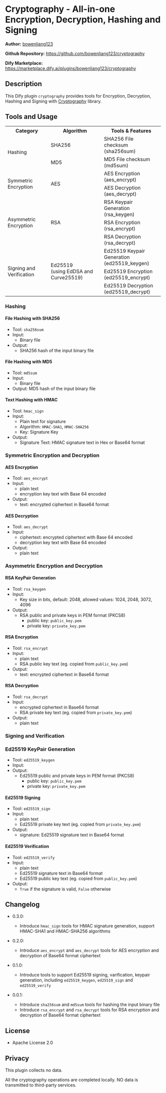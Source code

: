 # Cryptography - All-in-one Encryption, Decryption, Hashing and Signing

**Author:** [bowenliang123](https://github.com/bowenliang123)

**Github Repository:** https://github.com/bowenliang123/cryptography

**Dify Marketplace:** https://marketplace.dify.ai/plugins/bowenliang123/cryptography

## Description

This Dify plugin `cryptography` provides tools for Encryption, Decryption, Hashing and Signing with [Cryptography](https://cryptography.io/en/stable/) library.

## Tools and Usage


<table>
  <tr>
  	 <th>Category</th>
    <th>Algorithm</th>
    <th>Tools & Features</th>
  </tr>

  <tr>
    <td rowspan="2">Hashing</td>
    <td>SHA256</td>
    <td>
      <div>SHA256 File checksum</div>
      <div>(sha256sum)</div>
    </td>
  </tr>
  <tr>
    <td>MD5</td>
    <td>
      <div>MD5 File checksum</div>
      <div>(md5sum)</div>
    </td>
  </tr>

  <tr>
    <td rowspan="2">Symmetric Encryption</td>
    <td rowspan="2">AES</td>
    <td>
      <div>AES Encryption</div>
      <div>(aes_encrypt)</div>
    </td>
  </tr>
  <tr>
    <td>
      <div>AES Decryption</div>
      <div>(aes_decrypt)</div>
    </td>
  </tr>

  <tr>
    <td rowspan="3">Asymmetric Encryption</td>
    <td rowspan="3">RSA</td>
    <td>
      <div>RSA Keypair Generation</div>
      <div>(rsa_keygen)</div>
    </td>
  </tr>
  <tr>
    <td>
      <div>RSA Encryption</div>
      <div>(rsa_encrypt)</div>
    </td>
  </tr>
  <tr>
    <td>
      <div>RSA Decryption</div>
      <div>(rsa_decrypt)</div>
    </td>
  </tr>

  <tr>
    <td rowspan="3">Signing and Verification</td>
    <td rowspan="3">
      <div>Ed25519</div>
      <div>(using EdDSA and Curve25519)</div>
    </td>
    <td>
      <div>Ed25519 Keypair Generation</div>
      <div>(ed25519_keygen)</div>
    </td>
  </tr>
  <tr>
    <td>
      <div>Ed25519 Encryption</div>
      <div>(ed25519_encrypt)</div>
    </td>
  </tr>
  <tr>
    <td>
      <div>Ed25519 Decryption</div>
      <div>(ed25519_decrypt)</div>
    </td>
  </tr>

</table>


### Hashing

#### File Hashing with SHA256
  - Tool: `sha256sum`
  - Input: 
    - Binary file
  - Output: 
    - SHA256 hash of the input binary file

#### File Hashing with MD5
  - Tool: `md5sum`
  - Input: 
    - Binary file
  - Output: MD5 hash of the input binary file
 
#### Text Hashing with HMAC
  - Tool: `hmac_sign`
  - Input: 
    - Plain text for signature
    - Algorithm: `HMAC-SHA1`, `HMAC-SHA256`
    - Key: Signature Key
  - Output: 
    - Signature Text: HMAC signature text in Hex or Base64 format

### Symmetric Encryption and Decryption

#### AES Encryption
- Tool: `aes_encrypt`
- Input:
    - plain text
    - encryption key text with Base 64 encoded
- Output:
  - text: encrypted ciphertext in Base64 format

#### AES Decryption
- Tool: `aes_decrypt`
- Input:
    - ciphertext: encrypted ciphertext with Base 64 encoded
    - decryption key text with Base 64 encoded
- Output:
    - plain text

### Asymmetric Encryption and Decryption

#### RSA KeyPair Generation
  - Tool: `rsa_keygen` 
  - Input: 
    - Key size in bits, default: 2048, allowed values: 1024, 2048, 3072, 4096
  - Output: 
    - RSA public and private keys in PEM format (PKCS8)
      - public key: `public_key.pem`
      - private key: `private_key.pem`

#### RSA Encryption
- Tool: `rsa_encrypt`
- Input:
    - plain text
    - RSA public key text (eg. copied from `public_key.pem`)
- Output:
  - text: encrypted ciphertext in Base64 format

#### RSA Decryption
- Tool: `rsa_decrypt`
- Input:
    - encrypted ciphertext in Base64 format
    - RSA private key text (eg. copied from `private_key.pem`)
- Output:
    - plain text

### Signing and Verification

### Ed25519 KeyPair Generation
  - Tool: `ed25519_keygen` 
  - Input: 
  - Output: 
    - Ed25519 public and private keys in PEM format (PKCS8)
      - public key: `public_key.pem`
      - private key: `private_key.pem`

#### Ed25519 Signing
- Tool: `ed25519_sign`
- Input:
    - plain text
    - Ed25519 private key text (eg. copied from `private_key.pem`)
- Output:
  - signature: Ed25519 signature text in Base64 format

#### Ed25519 Verification
- Tool: `ed25519_verify`
- Input:
    - plain text
    - Ed25519 signature text in Base64 format
    - Ed25519 public key text (eg. copied from `public_key.pem`)
- Output:
    - `True` if the signature is valid, `False` otherwise

## Changelog

- 0.3.0:
  - Introduce `hmac_sign` tools for HMAC signature generation, support HMAC-SHA1 and HMAC-SHA256 algorithms
  
- 0.2.0:
  - Introduce `aes_encrypt` and `aes_decrypt` tools for AES encryption and decryption of Base64 format ciphertext 

- 0.1.0:
  - Introduce tools to support Ed25519 signing, varification, keypair generation, including `ed25519_keygen`, `ed25519_sign` and `ed25519_verify`

- 0.0.1:
  - Introduce `sha256sum` and `md5sum` tools for hashing the input binary file
  - Introduce `rsa_encrypt` and `rsa_decrypt` tools for RSA encryption and decryption of Base64 format ciphertext

## License

- Apache License 2.0

## Privacy

This plugin collects no data.

All the cryptography operations are completed locally. NO data is transmitted to third-party services.
